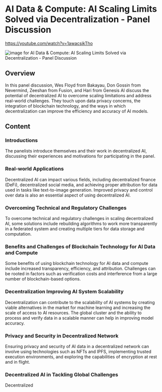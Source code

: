 # AI Data & Compute: AI Scaling Limits Solved via Decentralization - Panel Discussion

<https://youtube.com/watch?v=1awacsikTho>

![image for AI Data & Compute: AI Scaling Limits Solved via Decentralization - Panel Discussion](/thing23/1awacsikTho.jpg)

## Overview

In this panel discussion, Wes Floyd from Bakayau, Don Gossin from Nevermind, Zeeshan from Fusion, and Hari from Genesis AI discuss the potential of decentralized AI to overcome scaling limitations and address real-world challenges. They touch upon data privacy concerns, the integration of blockchain technology, and the ways in which decentralization can improve the efficiency and accuracy of AI models.

## Content

### Introductions

The panelists introduce themselves and their work in decentralized AI, discussing their experiences and motivations for participating in the panel.

### Real-world Applications

Decentralized AI can impact various fields, including decentralized finance (DeFi), decentralized social media, and achieving proper attribution for data used in tasks like text-to-image generation. Improved privacy and control over data is also an essential aspect of using decentralized AI.

### Overcoming Technical and Regulatory Challenges

To overcome technical and regulatory challenges in scaling decentralized AI, some solutions include rebuilding algorithms to work more transparently in a federated system and creating multiple tiers for data storage and computation.

### Benefits and Challenges of Blockchain Technology for AI Data and Compute

Some benefits of using blockchain technology for AI data and compute include increased transparency, efficiency, and attribution. Challenges can be rooted in factors such as verification costs and interference from a large number of blockchain-based options.

### Decentralization Improving AI System Scalability

Decentralization can contribute to the scalability of AI systems by creating viable alternatives in the market for machine learning and increasing the scale of access to AI resources. The global cluster and the ability to process and verify data in a scalable manner can help in improving model accuracy.

### Privacy and Security in Decentralized Network

Ensuring privacy and security of AI data in a decentralized network can involve using technologies such as NFTs and IPFS, implementing trusted execution environments, and exploring the capabilities of encryption at rest and in flight.

### Decentralized AI in Tackling Global Challenges

Decentralized